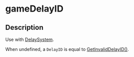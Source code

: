 # gameDelayID



## Description

Use with [DelaySystem](https://nativedb.red4ext.com/DelaySystem).

When undefined, a `DelayID` is equal to [GetInvalidDelayID()](https://nativedb.red4ext.com/GetInvalidDelayID).
